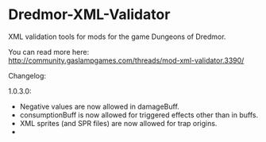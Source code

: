 Dredmor-XML-Validator
=====================

XML validation tools for mods for the game Dungeons of Dredmor. 

You can read more here:
http://community.gaslampgames.com/threads/mod-xml-validator.3390/

Changelog:

1.0.3.0:

* Negative values are now allowed in damageBuff.
* consumptionBuff is now allowed for triggered effects other than in buffs.
* XML sprites (and SPR files) are now allowed for trap origins.
* 